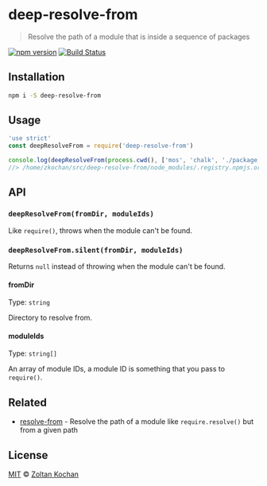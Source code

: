 # deep-resolve-from

> Resolve the path of a module that is inside a sequence of packages

<!--@shields('npm', 'travis')-->
[![npm version](https://img.shields.io/npm/v/deep-resolve-from.svg)](https://www.npmjs.com/package/deep-resolve-from) [![Build Status](https://img.shields.io/travis/zkochan/deep-resolve-from/master.svg)](https://travis-ci.org/zkochan/deep-resolve-from)
<!--/@-->

## Installation

```sh
npm i -S deep-resolve-from
```

## Usage

```js
'use strict'
const deepResolveFrom = require('deep-resolve-from')

console.log(deepResolveFrom(process.cwd(), ['mos', 'chalk', './package.json']))
//> /home/zkochan/src/deep-resolve-from/node_modules/.registry.npmjs.org/chalk/1.1.3/node_modules/chalk/package.json
```

## API

### `deepResolveFrom(fromDir, moduleIds)`

Like `require()`, throws when the module can't be found.

### `deepResolveFrom.silent(fromDir, moduleIds)`

Returns `null` instead of throwing when the module can't be found.

#### fromDir

Type: `string`

Directory to resolve from.

#### moduleIds

Type: `string[]`

An array of module IDs, a module ID is something that you pass to `require()`.

## Related

- [resolve-from](https://github.com/sindresorhus/resolve-from) - Resolve the path of a module like `require.resolve()` but from a given path

## License

[MIT](./LICENSE) © [Zoltan Kochan](https://www.kochan.io)
